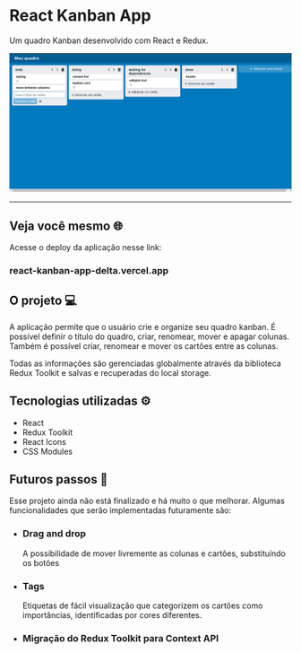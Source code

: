 # React Kanban App

Um quadro Kanban desenvolvido com React e Redux.

<img  src="./images/app-screenshot.png"  alt="Captura de tela da aplicação funcionando">

---

## Veja você mesmo :globe_with_meridians:

Acesse o deploy da aplicação nesse link:

### react-kanban-app-delta.vercel.app

## O projeto 💻

A aplicação permite que o usuário crie e organize seu quadro kanban. É possível definir o título do quadro, criar, renomear, mover e apagar colunas. Também é possível criar, renomear e mover os cartões entre as colunas.

Todas as informações são gerenciadas globalmente através da biblioteca Redux Toolkit e salvas e recuperadas do local storage.

## Tecnologias utilizadas ⚙️

- React
- Redux Toolkit
- React Icons
- CSS Modules

## Futuros passos 🔮

Esse projeto ainda não está finalizado e há muito o que melhorar. Algumas funcionalidades que serão implementadas futuramente são:

- ### Drag and drop

  A possibilidade de mover livremente as colunas e cartões, substituíndo os botões

- ### Tags

  Etiquetas de fácil visualização que categorizem os cartões como importâncias, identificadas por cores diferentes.

- ### Migração do Redux Toolkit para Context API
